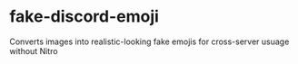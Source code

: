 # fake-discord-emoji
Converts images into realistic-looking fake emojis for cross-server usuage without Nitro
